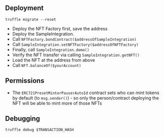 ## Deployment

`truffle migrate --reset`

* Deploy the NFT Factory first, save the address
* Deploy the SampleIntegration.
* Call `NFTFactory.bondContract($addressOfSampleIntegration)`
* Call `SampleIntegration.setNFTFactory($addressOfNFTFactory)`
* Finally, call `SampleIntegration.demo()`
* Verify the NFT transfer via calling `SampleIntegration.getNFT()`
* Load the NFT at the address from above
* Call `NFT.balanceOf($yourAccount)`

## Permissions

* The `ERC721PresetMinterPauserAutoId` contract sets who can mint tokens by default (to `msg.sender()`) - so only the person/contract deploying the NFT will be able to mint more of those NFTs


## Debugging

`truffle debug $TRANSACTION_HASH`
